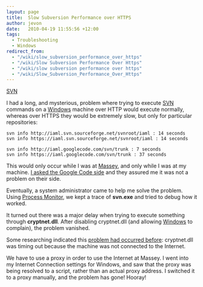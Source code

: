 ```yaml
---
layout: page
title:  Slow Subversion Performance over HTTPS
author: jevon
date:   2010-04-19 11:55:56 +12:00
tags:
  - Troubleshooting
  - Windows
redirect_from:
  - "/wiki/slow_subversion_performance_over_https"
  - "/wiki/Slow Subversion Performance Over Https"
  - "/wiki/slow subversion performance over https"
  - "/wiki/Slow_Subversion_Performance_Over_Https"
---
```


[SVN](SVN.md)

I had a long, and mysterious, problem where trying to execute [SVN](SVN.md) commands on a [Windows](Windows.md) machine over HTTP would execute normally, whereas over HTTPS they would be extremely slow, but only for particular repositories:

```
svn info http://iaml.svn.sourceforge.net/svnroot/iaml : 14 seconds
svn info https://iaml.svn.sourceforge.net/svnroot/iaml : 14 seconds
```

```
svn info http://iaml.googlecode.com/svn/trunk : 7 seconds
svn info https://iaml.googlecode.com/svn/trunk : 37 seconds
```

This would only occur while I was at [Massey](massey.md), and only while I was at my machine. <a href="http://code.google.com/p/support/issues/detail?id=2635#c11">I asked the Google Code side</a> and they assured me it was not a problem on their side.

Eventually, a system administrator came to help me solve the problem. Using <a href="http://live.sysinternals.com/Procmon.exe">Process Monitor</a>, we kept a trace of **svn.exe** and tried to debug how it worked.

It turned out there was a major delay when trying to execute something through **cryptnet.dll**. After disabling cryptnet.dll (and allowing [Windows](Windows.md) to complain), the problem vanished.

Some researching indicated this <a href="http://blogs.msdn.com/dougste/archive/2008/02/29/should-i-authenticode-sign-my-net-assembly.aspx">problem had occurred before</a>: cryptnet.dll was timing out because the machine was not connected to the Internet.

We have to use a proxy in order to use the Internet at Massey. I went into my Internet Connection settings for Windows, and saw that the proxy was being resolved to a script, rather than an actual proxy address. I switched it to a proxy manually, and the problem has gone! Hooray!
